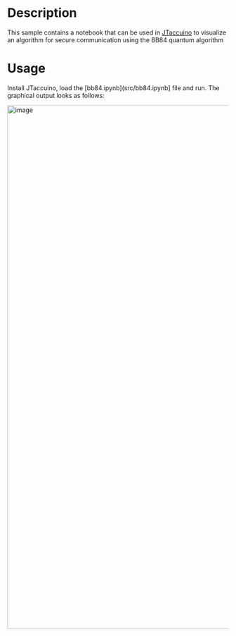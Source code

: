 # Description

This sample contains a notebook that can be used in [JTaccuino](https://github.com/jtaccuino/jtaccuino) to visualize an algorithm for secure communication using the 
BB84 quantum algorithm

# Usage

Install JTaccuino, load the [bb84.ipynb](src/bb84.ipynb] file and run.
The graphical output looks as follows:

<img width="1189" alt="image" src="https://github.com/user-attachments/assets/ea87a6b9-8f30-4941-8e64-3b60e4e323fe">


